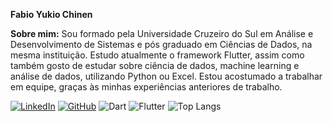 **Fabio Yukio Chinen**

**Sobre mim:** 
Sou formado pela Universidade Cruzeiro do Sul em Análise 
e Desenvolvimento de Sistemas e pós graduado
em Ciências de Dados, na mesma instituição.
Estudo atualmente o framework Flutter,
assim como também gosto de estudar sobre ciência de dados, machine learning
e análise de dados, utilizando Python ou Excel.
Estou acostumado a trabalhar em equipe, graças às minhas experiências
anteriores de trabalho.



[![LinkedIn](https://img.shields.io/badge/LinkedIn-0077B5?style=for-the-badge&logo=linkedin&logoColor=white)](hwww.linkedin.com/in/fabio-y-chinen-322a84199)
[![GitHub](https://img.shields.io/badge/GitHub-100000?style=for-the-badge&logo=github&logoColor=white)](https://github.com/fabioychinen)
![Dart](https://img.shields.io/badge/Dart-0175C2?style=for-the-badge&logo=dart&logoColor=white)
![Flutter](https://img.shields.io/badge/Flutter-02569B?style=for-the-badge&logo=flutter&logoColor=white)
![Top Langs](https://github-readme-stats-git-masterrstaa-rickstaa.vercel.app/api/top-langs/?username=fabioychinen&bg_color=000&border_color=30A3DC&title_color=E94D5F&text_color=FFF)
